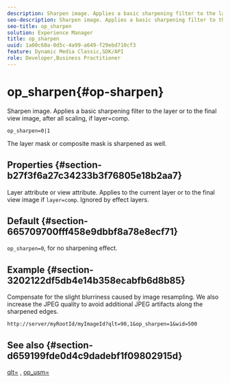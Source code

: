 ```yaml
---
description: Sharpen image. Applies a basic sharpening filter to the layer or to the final view image, after all scaling, if layer=comp.
seo-description: Sharpen image. Applies a basic sharpening filter to the layer or to the final view image, after all scaling, if layer=comp.
seo-title: op_sharpen
solution: Experience Manager
title: op_sharpen
uuid: 1a00c60a-0d5c-4a99-a649-f29ebd710cf3
feature: Dynamic Media Classic,SDK/API
role: Developer,Business Practitioner
---
```


# op_sharpen{#op-sharpen}

Sharpen image. Applies a basic sharpening filter to the layer or to the final view image, after all scaling, if layer=comp.

 `op_sharpen=0|1`

The layer mask or composite mask is sharpened as well.

## Properties {#section-b27f3f6a27c34233b3f76805e18b2aa7}

Layer attribute or view attribute. Applies to the current layer or to the final view image if `layer=comp`. Ignored by effect layers.

## Default {#section-665709700fff458e9dbbf8a78e8ecf71}

`op_sharpen=0`, for no sharpening effect.

## Example {#section-3202122df5db4e14b358ecabfb6d8b85}

Compensate for the slight blurriness caused by image resampling. We also increase the JPEG quality to avoid additional JPEG artifacts along the sharpened edges.

`http://server/myRootId/myImageId?qlt=90,1&op_sharpen=1&wid=500`

## See also {#section-d659199fde0d4c9dadebf1f09802915d}

[qlt=](../../../../../is-api/http-ref/image-serving-api-ref/c-http-protocol-reference/c-command-reference/r-is-http-qlt.md#reference-f69ed0758c784b0385d979820546d352) , [op_usm=](../../../../../is-api/http-ref/image-serving-api-ref/c-http-protocol-reference/c-command-reference/r-op-sharpen.md#reference-c32573230c6140f883efdaa201ea8541) 
